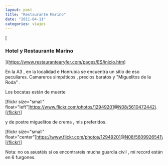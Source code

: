 ```yaml
---
layout: post
title: "Restaurante Marino"
date: "2011-04-11"
categories: viajes
---
```


  
[

### Hotel y Restaurante Marino

](https://www.restaurantearyfer.com/pages/ES/inicio.htm)

En la A3 , en la localidad e Honrubia se encuentra un sitio de eso peculiares. Camareros simpáticos , precios baratos y "Miguelitos de la Roda" .

Los bocatas están de muerte

\[flickr size="small" float="left"\]https://www.flickr.com/photos/12949201@N08/5610472442\[/flickr\]

y de postre miguelitos de crema , mis preferidos.

\[flickr size="small" float="center"\]https://www.flickr.com/photos/12949201@N08/5609926541\[/flickr\]

Nota: no os asustéis si os encontrareis mucha guardia civil , mi record están en 6 furgones.
